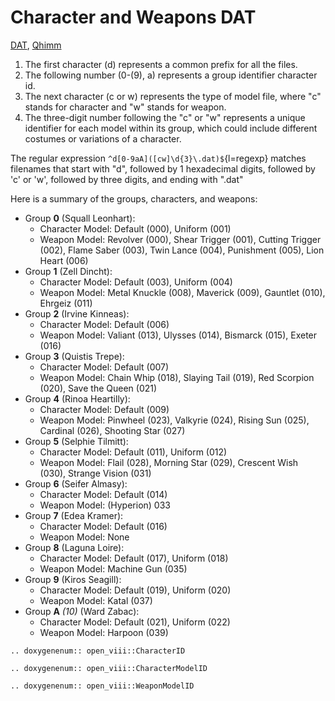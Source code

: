 Character and Weapons DAT
======
[DAT](https://wiki.ffrtt.ru/index.php/FF8/FileFormat_DAT),
[Qhimm](https://forums.qhimm.com/index.php?topic=11137.msg154834)

1) The first character (d) represents a common prefix for all the files.
1) The following number (0-(9), a) represents a group identifier character id.
1) The next character (c or w) represents the type of model file, where "c" stands for character and "w" stands for
   weapon.
1) The three-digit number following the "c" or "w" represents a unique identifier for each model within its group, which
   could include different costumes or variations of a character.

The regular expression `^d[0-9aA]([cw]\d{3}\.dat)$`{l=regexp} matches filenames that start with "d", followed by 1
hexadecimal digits, followed by 'c' or 'w', followed by three digits, and
ending with ".dat"

Here is a summary of the groups, characters, and weapons:

* Group __0__ (Squall Leonhart):
    * Character Model: Default (000), Uniform (001)
    * Weapon Model: Revolver (000), Shear Trigger (001), Cutting Trigger (002), Flame Saber (003), Twin Lance (004),
      Punishment (005), Lion Heart (006)
* Group __1__ (Zell Dincht):
    * Character Model: Default (003), Uniform (004)
    * Weapon Model: Metal Knuckle (008), Maverick (009), Gauntlet (010), Ehrgeiz (011)
* Group __2__ (Irvine Kinneas):
    * Character Model: Default (006)
    * Weapon Model: Valiant (013), Ulysses (014), Bismarck (015), Exeter (016)
* Group __3__ (Quistis Trepe):
    * Character Model: Default (007)
    * Weapon Model: Chain Whip (018), Slaying Tail (019), Red Scorpion (020), Save the Queen (021)
* Group __4__ (Rinoa Heartilly):
    * Character Model: Default (009)
    * Weapon Model: Pinwheel (023), Valkyrie (024), Rising Sun (025), Cardinal (026), Shooting Star (027)
* Group __5__ (Selphie Tilmitt):
    * Character Model: Default (011), Uniform (012)
    * Weapon Model: Flail (028), Morning Star (029), Crescent Wish (030), Strange Vision (031)
* Group __6__ (Seifer Almasy):
    * Character Model: Default (014)
    * Weapon Model: (Hyperion) 033
* Group __7__ (Edea Kramer):
    * Character Model: Default (016)
    * Weapon Model: None
* Group __8__ (Laguna Loire):
    * Character Model: Default (017), Uniform (018)
    * Weapon Model: Machine Gun (035)
* Group __9__ (Kiros Seagill):
    * Character Model: Default (019), Uniform (020)
    * Weapon Model: Katal (037)
* Group __A__ _(10)_ (Ward Zabac):
    * Character Model: Default (021), Uniform (022)
    * Weapon Model: Harpoon (039)

```{eval-rst}
.. doxygenenum:: open_viii::CharacterID
```

```{eval-rst}
.. doxygenenum:: open_viii::CharacterModelID
```

```{eval-rst}
.. doxygenenum:: open_viii::WeaponModelID
```